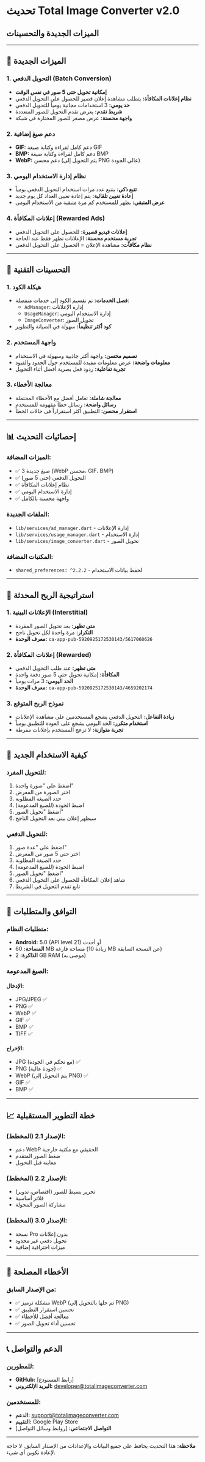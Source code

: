 # تحديث Total Image Converter v2.0
## الميزات الجديدة والتحسينات

---

## 🎉 الميزات الجديدة

### 1. التحويل الدفعي (Batch Conversion)
- **إمكانية تحويل حتى 5 صور في نفس الوقت**
- **نظام إعلانات المكافأة:** يتطلب مشاهدة إعلان قصير للحصول على التحويل الدفعي
- **حد يومي:** 3 استخدامات مجانية يومياً للتحويل الدفعي
- **شريط تقدم:** يعرض تقدم التحويل للصور المتعددة
- **واجهة محسنة:** عرض مصغر للصور المختارة في شبكة

### 2. دعم صيغ إضافية
- **GIF:** دعم كامل لقراءة وكتابة صيغة GIF
- **BMP:** دعم كامل لقراءة وكتابة صيغة BMP
- **WebP:** دعم محسن (يتم التحويل إلى PNG عالي الجودة)

### 3. نظام إدارة الاستخدام اليومي
- **تتبع ذكي:** يتتبع عدد مرات استخدام التحويل الدفعي يومياً
- **إعادة تعيين تلقائية:** يتم إعادة تعيين العداد كل يوم جديد
- **عرض المتبقي:** يظهر للمستخدم كم مرة متبقية من الاستخدام اليومي

### 4. إعلانات المكافأة (Rewarded Ads)
- **إعلانات فيديو قصيرة:** للحصول على التحويل الدفعي
- **تجربة مستخدم محسنة:** الإعلانات تظهر فقط عند الحاجة
- **نظام مكافآت:** مشاهدة الإعلان = الحصول على التحويل الدفعي

---

## 🔧 التحسينات التقنية

### 1. هيكلة الكود
- **فصل الخدمات:** تم تقسيم الكود إلى خدمات منفصلة:
  - `AdManager`: إدارة الإعلانات
  - `UsageManager`: إدارة الاستخدام اليومي
  - `ImageConverter`: تحويل الصور
- **كود أكثر تنظيماً:** سهولة في الصيانة والتطوير

### 2. واجهة المستخدم
- **تصميم محسن:** واجهة أكثر جاذبية وسهولة في الاستخدام
- **معلومات واضحة:** عرض معلومات مفيدة للمستخدم حول الحدود والقيود
- **تجربة تفاعلية:** ردود فعل بصرية أفضل أثناء التحويل

### 3. معالجة الأخطاء
- **معالجة شاملة:** تعامل أفضل مع الأخطاء المحتملة
- **رسائل واضحة:** رسائل خطأ مفهومة للمستخدم
- **استقرار محسن:** التطبيق أكثر استقراراً في حالات الخطأ

---

## 📊 إحصائيات التحديث

### الميزات المضافة:
- ✅ 3 صيغ جديدة (WebP محسن، GIF، BMP)
- ✅ التحويل الدفعي (حتى 5 صور)
- ✅ نظام إعلانات المكافأة
- ✅ إدارة الاستخدام اليومي
- ✅ واجهة محسنة بالكامل

### الملفات الجديدة:
- `lib/services/ad_manager.dart` - إدارة الإعلانات
- `lib/services/usage_manager.dart` - إدارة الاستخدام
- `lib/services/image_converter.dart` - تحويل الصور

### المكتبات المضافة:
- `shared_preferences: ^2.2.2` - لحفظ بيانات الاستخدام

---

## 🎯 استراتيجية الربح المحدثة

### 1. الإعلانات البينية (Interstitial)
- **متى تظهر:** بعد تحويل الصور المفردة
- **التكرار:** مرة واحدة لكل تحويل ناجح
- **معرف الوحدة:** `ca-app-pub-5920925172530143/5617060626`

### 2. إعلانات المكافأة (Rewarded)
- **متى تظهر:** عند طلب التحويل الدفعي
- **المكافأة:** إمكانية تحويل حتى 5 صور دفعة واحدة
- **الحد اليومي:** 3 مرات يومياً
- **معرف الوحدة:** `ca-app-pub-5920925172530143/4659202174`

### 3. نموذج الربح المتوقع
- **زيادة التفاعل:** التحويل الدفعي يشجع المستخدمين على مشاهدة الإعلانات
- **استخدام متكرر:** الحد اليومي يشجع على العودة للتطبيق يومياً
- **تجربة متوازنة:** لا تزعج المستخدم بإعلانات مفرطة

---

## 🚀 كيفية الاستخدام الجديد

### للتحويل المفرد:
1. اضغط على "صورة واحدة"
2. اختر الصورة من المعرض
3. حدد الصيغة المطلوبة
4. اضبط الجودة (للصيغ المدعومة)
5. اضغط "تحويل الصور"
6. سيظهر إعلان بيني بعد التحويل الناجح

### للتحويل الدفعي:
1. اضغط على "عدة صور"
2. اختر حتى 5 صور من المعرض
3. حدد الصيغة المطلوبة
4. اضبط الجودة (للصيغ المدعومة)
5. اضغط "تحويل الصور"
6. شاهد إعلان المكافأة للحصول على التحويل الدفعي
7. تابع تقدم التحويل في الشريط

---

## 🔄 التوافق والمتطلبات

### متطلبات النظام:
- **Android:** 5.0 (API level 21) أو أحدث
- **المساحة:** 60 MB مساحة فارغة (زيادة 10 MB عن النسخة السابقة)
- **الذاكرة:** 2 GB RAM (موصى به)

### الصيغ المدعومة:
#### الإدخال:
- JPG/JPEG ✅
- PNG ✅
- WebP ✅
- GIF ✅
- BMP ✅
- TIFF ✅

#### الإخراج:
- JPG (مع تحكم في الجودة) ✅
- PNG (جودة عالية) ✅
- WebP (يتم التحويل إلى PNG) ✅
- GIF ✅
- BMP ✅

---

## 📈 خطة التطوير المستقبلية

### الإصدار 2.1 (المخطط):
- دعم WebP الحقيقي مع مكتبة خارجية
- ضغط الصور المتقدم
- معاينة قبل التحويل

### الإصدار 2.2 (المخطط):
- تحرير بسيط للصور (اقتصاص، تدوير)
- فلاتر أساسية
- مشاركة الصور المحولة

### الإصدار 3.0 (المخطط):
- نسخة Pro بدون إعلانات
- تحويل دفعي غير محدود
- ميزات احترافية إضافية

---

## 🐛 الأخطاء المصلحة

### من الإصدار السابق:
- ✅ مشكلة ترميز WebP (تم حلها بالتحويل إلى PNG)
- ✅ تحسين استقرار التطبيق
- ✅ معالجة أفضل للأخطاء
- ✅ تحسين أداء تحويل الصور

---

## 📞 الدعم والتواصل

### للمطورين:
- **GitHub:** [رابط المستودع]
- **البريد الإلكتروني:** developer@totalimageconverter.com

### للمستخدمين:
- **الدعم:** support@totalimageconverter.com
- **التقييم:** Google Play Store
- **التواصل الاجتماعي:** [روابط وسائل التواصل]

---

**ملاحظة:** هذا التحديث يحافظ على جميع البيانات والإعدادات من الإصدار السابق. لا حاجة لإعادة تكوين أي شيء.

